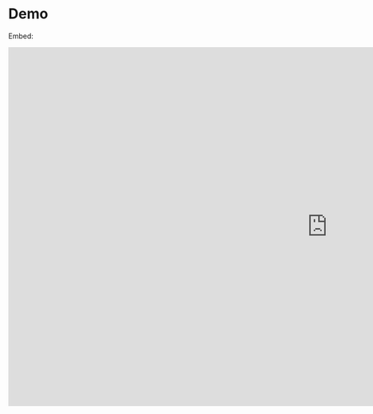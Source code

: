 # Demo

Embed:

<iframe frameborder="0" src="https://fukcingorganization.github.io/Demo/" allowfullscreen="" width="1280" height="720">
 
